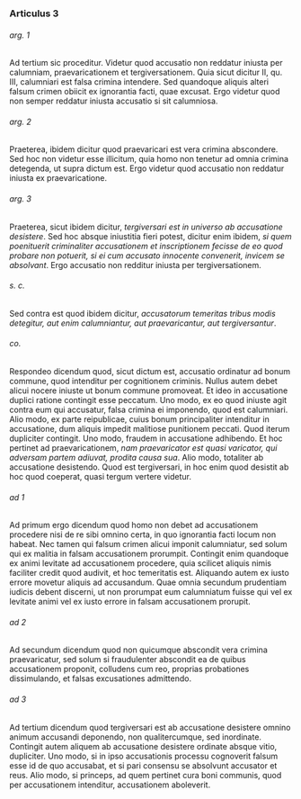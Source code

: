 ### Articulus 3

###### arg. 1
Ad tertium sic proceditur. Videtur quod accusatio non reddatur iniusta per calumniam, praevaricationem et tergiversationem. Quia sicut dicitur II, qu. III, calumniari est falsa crimina intendere. Sed quandoque aliquis alteri falsum crimen obiicit ex ignorantia facti, quae excusat. Ergo videtur quod non semper reddatur iniusta accusatio si sit calumniosa.

###### arg. 2
Praeterea, ibidem dicitur quod praevaricari est vera crimina abscondere. Sed hoc non videtur esse illicitum, quia homo non tenetur ad omnia crimina detegenda, ut supra dictum est. Ergo videtur quod accusatio non reddatur iniusta ex praevaricatione.

###### arg. 3
Praeterea, sicut ibidem dicitur, *tergiversari est in universo ab accusatione desistere*. Sed hoc absque iniustitia fieri potest, dicitur enim ibidem, *si quem poenituerit criminaliter accusationem et inscriptionem fecisse de eo quod probare non potuerit, si ei cum accusato innocente convenerit, invicem se absolvant*. Ergo accusatio non redditur iniusta per tergiversationem.

###### s. c.
Sed contra est quod ibidem dicitur, *accusatorum temeritas tribus modis detegitur, aut enim calumniantur, aut praevaricantur, aut tergiversantur*.

###### co.
Respondeo dicendum quod, sicut dictum est, accusatio ordinatur ad bonum commune, quod intenditur per cognitionem criminis. Nullus autem debet alicui nocere iniuste ut bonum commune promoveat. Et ideo in accusatione duplici ratione contingit esse peccatum. Uno modo, ex eo quod iniuste agit contra eum qui accusatur, falsa crimina ei imponendo, quod est calumniari. Alio modo, ex parte reipublicae, cuius bonum principaliter intenditur in accusatione, dum aliquis impedit malitiose punitionem peccati. Quod iterum dupliciter contingit. Uno modo, fraudem in accusatione adhibendo. Et hoc pertinet ad praevaricationem, *nam praevaricator est quasi varicator, qui adversam partem adiuvat, prodita causa sua*. Alio modo, totaliter ab accusatione desistendo. Quod est tergiversari, in hoc enim quod desistit ab hoc quod coeperat, quasi tergum vertere videtur.

###### ad 1
Ad primum ergo dicendum quod homo non debet ad accusationem procedere nisi de re sibi omnino certa, in quo ignorantia facti locum non habeat. Nec tamen qui falsum crimen alicui imponit calumniatur, sed solum qui ex malitia in falsam accusationem prorumpit. Contingit enim quandoque ex animi levitate ad accusationem procedere, quia scilicet aliquis nimis faciliter credit quod audivit, et hoc temeritatis est. Aliquando autem ex iusto errore movetur aliquis ad accusandum. Quae omnia secundum prudentiam iudicis debent discerni, ut non prorumpat eum calumniatum fuisse qui vel ex levitate animi vel ex iusto errore in falsam accusationem prorupit.

###### ad 2
Ad secundum dicendum quod non quicumque abscondit vera crimina praevaricatur, sed solum si fraudulenter abscondit ea de quibus accusationem proponit, colludens cum reo, proprias probationes dissimulando, et falsas excusationes admittendo.

###### ad 3
Ad tertium dicendum quod tergiversari est ab accusatione desistere omnino animum accusandi deponendo, non qualitercumque, sed inordinate. Contingit autem aliquem ab accusatione desistere ordinate absque vitio, dupliciter. Uno modo, si in ipso accusationis processu cognoverit falsum esse id de quo accusabat, et si pari consensu se absolvunt accusator et reus. Alio modo, si princeps, ad quem pertinet cura boni communis, quod per accusationem intenditur, accusationem aboleverit.

